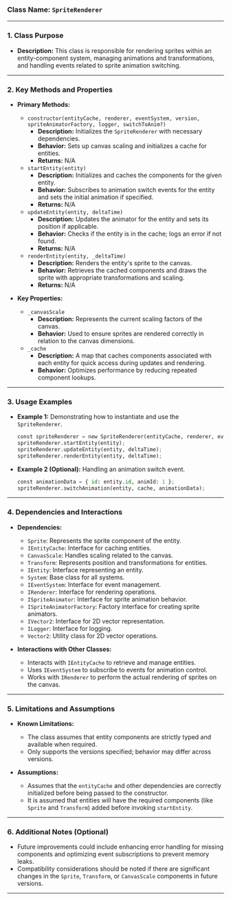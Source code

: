 ### **Class Name:** `SpriteRenderer`

---

### **1. Class Purpose**
- **Description:**
  This class is responsible for rendering sprites within an entity-component system, managing animations and transformations, and handling events related to sprite animation switching.

---

### **2. Key Methods and Properties**
- **Primary Methods:**
  - `constructor(entityCache, renderer, eventSystem, version, spriteAnimatorFactory, logger, switchToAnim?)`
      - **Description:** Initializes the `SpriteRenderer` with necessary dependencies.
      - **Behavior:** Sets up canvas scaling and initializes a cache for entities.
      - **Returns:** N/A
  - `startEntity(entity)`
      - **Description:** Initializes and caches the components for the given entity.
      - **Behavior:** Subscribes to animation switch events for the entity and sets the initial animation if specified.
      - **Returns:** N/A
  - `updateEntity(entity, deltaTime)`
      - **Description:** Updates the animator for the entity and sets its position if applicable.
      - **Behavior:** Checks if the entity is in the cache; logs an error if not found.
      - **Returns:** N/A
  - `renderEntity(entity, _deltaTime)`
      - **Description:** Renders the entity's sprite to the canvas.
      - **Behavior:** Retrieves the cached components and draws the sprite with appropriate transformations and scaling.
      - **Returns:** N/A

- **Key Properties:**
  - `_canvasScale`
      - **Description:** Represents the current scaling factors of the canvas.
      - **Behavior:** Used to ensure sprites are rendered correctly in relation to the canvas dimensions.
  - `_cache`
      - **Description:** A map that caches components associated with each entity for quick access during updates and rendering.
      - **Behavior:** Optimizes performance by reducing repeated component lookups.

---

### **3. Usage Examples**
- **Example 1:**
  Demonstrating how to instantiate and use the `SpriteRenderer`.

    ```python
    const spriteRenderer = new SpriteRenderer(entityCache, renderer, eventSystem, '1.0.0', spriteAnimatorFactory, logger);
    spriteRenderer.startEntity(entity);
    spriteRenderer.updateEntity(entity, deltaTime);
    spriteRenderer.renderEntity(entity, deltaTime);
    ```

- **Example 2 (Optional):**
  Handling an animation switch event.

    ```python
    const animationData = { id: entity.id, animId: 1 };
    spriteRenderer.switchAnimation(entity, cache, animationData);
    ```

---

### **4. Dependencies and Interactions**
- **Dependencies:**
  - `Sprite`: Represents the sprite component of the entity.
  - `IEntityCache`: Interface for caching entities.
  - `CanvasScale`: Handles scaling related to the canvas.
  - `Transform`: Represents position and transformations for entities.
  - `IEntity`: Interface representing an entity.
  - `System`: Base class for all systems.
  - `IEventSystem`: Interface for event management.
  - `IRenderer`: Interface for rendering operations.
  - `ISpriteAnimator`: Interface for sprite animation behavior.
  - `ISpriteAnimatorFactory`: Factory interface for creating sprite animators.
  - `IVector2`: Interface for 2D vector representation.
  - `ILogger`: Interface for logging.
  - `Vector2`: Utility class for 2D vector operations.

- **Interactions with Other Classes:**
  - Interacts with `IEntityCache` to retrieve and manage entities.
  - Uses `IEventSystem` to subscribe to events for animation control.
  - Works with `IRenderer` to perform the actual rendering of sprites on the canvas.

---

### **5. Limitations and Assumptions**
- **Known Limitations:**
  - The class assumes that entity components are strictly typed and available when required.
  - Only supports the versions specified; behavior may differ across versions.

- **Assumptions:**
  - Assumes that the `entityCache` and other dependencies are correctly initialized before being passed to the constructor.
  - It is assumed that entities will have the required components (like `Sprite` and `Transform`) added before invoking `startEntity`.

---

### **6. Additional Notes (Optional)**
- Future improvements could include enhancing error handling for missing components and optimizing event subscriptions to prevent memory leaks.
- Compatibility considerations should be noted if there are significant changes in the `Sprite`, `Transform`, or `CanvasScale` components in future versions.

---